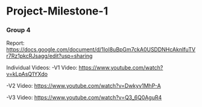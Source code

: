 # Project-Milestone-1
### Group 4
Report: https://docs.google.com/document/d/1IoI8uBpGm7ckA0USDDNHcAknIfuTVr7Rz1pkcRJsagg/edit?usp=sharing


Individual Videos:
-V1 Video: https://www.youtube.com/watch?v=kLpAsQ1YXdo

-V2 Video: https://www.youtube.com/watch?v=Dwkyv1MhP-A

-V3 Video: https://www.youtube.com/watch?v=Q3_6Q0AguR4
